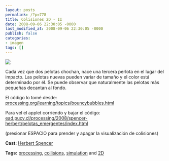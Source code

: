 ```yaml
---
layout: posts
permalink: /?p=778
title: Colisiones 2D - II
date: 2008-09-06 22:30:05 -0000
last_modified_at: 2008-09-06 22:30:05 -0000
publish: false
categories:
- imagen
tags: []
---
```

[![](http://b.vimeocdn.com/ts/622/659/62265978_200.jpg)](http://vimeo.com/1679994)

Cada vez que dos pelotas chochan, nace una tercera perlota en el lugar del impacto. Las pelotas nuevas pueden variar de tamaño y el color está determinado por él. Se puede observar que naturalmente las pelotas más pequeñas decantan al fondo.

El código lo tomé desde: [processing.org/learning/topics/bouncybubbles.html](http://processing.org/learning/topics/bouncybubbles.html)

Para vel el applet corriendo y bajar el código:  
[ead.pucv.cl/processing/2008/spencer-herbert/pelotas_emergentes/index.html](http://www.ead.pucv.cl/processing/2008/spencer-herbert/pelotas_emergentes/index.html)

(presionar ESPACIO para prender y apagar la visualización de colisiones)

**Cast:** [Herbert Spencer](http://vimeo.com/hspencer)

**Tags:** [processing](http://vimeo.com/tag:processing), [collisions](http://vimeo.com/tag:collisions), [simulation](http://vimeo.com/tag:simulation) and [2D](http://vimeo.com/tag:2d)
